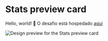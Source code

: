 # Stats preview card

Hello, world! 👋 O desafio está hospedado <a href="https://andrenanni.github.io/Stats_preview-card/" target="_blank">aqui</a>

![Design preview for the Stats preview card](.)